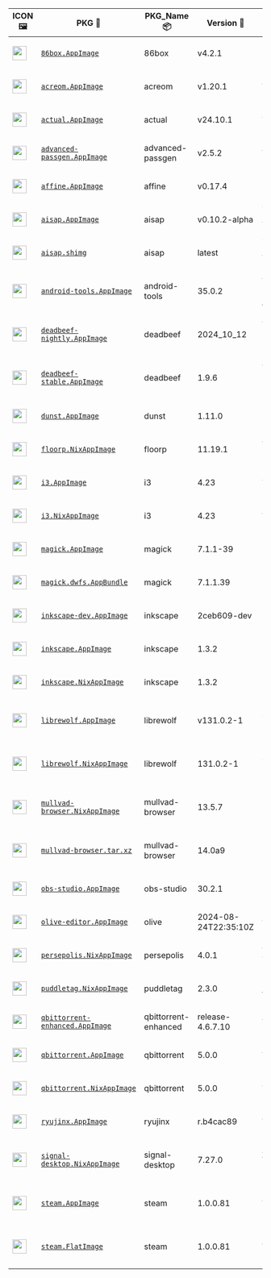 |ICON 🖼️|PKG 📀|PKG_Name 📦|Version 🧬| Description ℹ️|Note ⚠️|Homepage 🌐|Source 📡|Size 💾|SHA256SUM 🔐|B3SUM 🔐|Script ⚙️|Log 🧾|
| ---- | ---- | ---- | ---- | ---- | ---- | ---- | ---- | ---- | ---- | ---- | ---- | ---- |
| <img src="https://huggingface.co/datasets/Azathothas/Toolpacks-Extras/resolve/main/x86_64-Linux/86box.icon.png" width="28" height="28"> | [`86box.AppImage`](https://huggingface.co/datasets/Azathothas/Toolpacks-Extras/resolve/main/x86_64-Linux/86box.AppImage) | 86box | v4.2.1 | Emulator of x86-based machines (AppImage) | You need to download ROMS (https://86box.readthedocs.io/en/latest/usage/roms.html)<br>(CI_VERIFIED: https://github.com/86Box/86Box/actions) | [https://86box.readthedocs.io](https://86box.readthedocs.io) | [https://github.com/86Box/86Box](https://github.com/86Box/86Box) |57.85 MB | `8b197dcca7ba2ebcd34daab60dcb84c20326b03a974cd54c88eaf014f621fb4c` | `d256478610c01b20530f230fc3a71d526e7f9d486cee7e1fe001798fcca00b86` | https://github.com/Azathothas/Toolpacks-Extras/blob/main/.github/scripts/x86_64-Linux/pkgs/86box.sh | https://huggingface.co/datasets/Azathothas/Toolpacks-Extras/resolve/main/x86_64-Linux/86box.log | emulator,hypervisor |
| <img src="https://huggingface.co/datasets/Azathothas/Toolpacks-Extras/resolve/main/x86_64-Linux/acreom.icon.png" width="28" height="28"> | [`acreom.AppImage`](https://huggingface.co/datasets/Azathothas/Toolpacks-Extras/resolve/main/x86_64-Linux/acreom.AppImage) | acreom | v1.20.1 | An IDE based Knowledge Base using Markdown (AppImage) | Closed Source<br>(CI_VERIFIED: NONE) | [https://acreom.com](https://acreom.com) | [https://github.com/Acreom/releases](https://github.com/Acreom/releases) |139.27 MB | `3c7b320b0697a5648663c4a2870ad09cc0e1cc1d4307e17f9dfaa1f90b5aa981` | `a0155cecfe53bd46b0958235612a12c7863f05294f4da970c3b8acf8c25931f7` | https://github.com/Azathothas/Toolpacks-Extras/blob/main/.github/scripts/x86_64-Linux/pkgs/acreom.sh | https://huggingface.co/datasets/Azathothas/Toolpacks-Extras/resolve/main/x86_64-Linux/acreom.log | ide,knowledge-base,wiki |
| <img src="https://huggingface.co/datasets/Azathothas/Toolpacks-Extras/resolve/main/x86_64-Linux/actual.icon.png" width="28" height="28"> | [`actual.AppImage`](https://huggingface.co/datasets/Azathothas/Toolpacks-Extras/resolve/main/x86_64-Linux/actual.AppImage) | actual | v24.10.1 | A local-first personal finance app (AppImage) | (CI_VERIFIED: https://github.com/actualbudget/actual/actions) | [https://actualbudget.org](https://actualbudget.org) | [https://github.com/actualbudget/actual](https://github.com/actualbudget/actual) |93.5 MB | `ed733debaa915b0ad5eb735917dd6cf7ed752ec625b9c570433c62cd201aa73a` | `323eac1814d8c672972ddd321e8796d7d3c7f1f7d96509156a1d0f4307ee36e8` | https://github.com/Azathothas/Toolpacks-Extras/blob/main/.github/scripts/x86_64-Linux/pkgs/actual.sh | https://huggingface.co/datasets/Azathothas/Toolpacks-Extras/resolve/main/x86_64-Linux/actual.log | finance |
| <img src="https://huggingface.co/datasets/Azathothas/Toolpacks-Extras/resolve/main/x86_64-Linux/advanced-passgen.icon.png" width="28" height="28"> | [`advanced-passgen.AppImage`](https://huggingface.co/datasets/Azathothas/Toolpacks-Extras/resolve/main/x86_64-Linux/advanced-passgen.AppImage) | advanced-passgen | v2.5.2 | Advanced Password Generator (AppImage) | (CI_VERIFIED: https://github.com/CodeDead/Advanced-PassGen/actions) | [https://advancedpassgen.codedead.com](https://advancedpassgen.codedead.com) | [https://github.com/CodeDead/Advanced-PassGen](https://github.com/CodeDead/Advanced-PassGen) |101.13 MB | `9e3677e1f03766c5960dc1ab4a0dce926ed857d60ec4faf48b8b3966b885128f` | `1ce648f0fb441ca2b098b4a4e57c90dd02d3196b5d95679b2485c4cff0082570` | https://github.com/Azathothas/Toolpacks-Extras/blob/main/.github/scripts/x86_64-Linux/pkgs/advanced-passgen.sh | https://huggingface.co/datasets/Azathothas/Toolpacks-Extras/resolve/main/x86_64-Linux/advanced-passgen.log | passgen,password-manager |
| <img src="https://huggingface.co/datasets/Azathothas/Toolpacks-Extras/resolve/main/x86_64-Linux/affine.icon.png" width="28" height="28"> | [`affine.AppImage`](https://huggingface.co/datasets/Azathothas/Toolpacks-Extras/resolve/main/x86_64-Linux/affine.AppImage) | affine | v0.17.4 | Privacy-focused browser for Linux, macOS and Windows (AppImage,NixAppImage) | This PKG has Multiple Formats (CI_VERIFIED: https://github.com/toeverything/AFFiNE/actions) | [https://affine.pro](https://affine.pro) | [https://github.com/toeverything/AFFiNE](https://github.com/toeverything/AFFiNE) |157.87 MB | `0eef9b643a38d7558f9bca1ddd1c920514dd1096f4b47fe0d78d905262b9bdf6` | `14b06feb9e6e3661387e731bddbdfd30be1cf93785e427c76b3f934cc6b5e67b` | https://github.com/Azathothas/Toolpacks-Extras/blob/main/.github/scripts/x86_64-Linux/pkgs/affine.sh | https://huggingface.co/datasets/Azathothas/Toolpacks-Extras/resolve/main/x86_64-Linux/affine.log | knowledge-base,wiki |
| <img src="https://huggingface.co/datasets/Azathothas/Toolpacks-Extras/resolve/main/x86_64-Linux/aisap.icon.png" width="28" height="28"> | [`aisap.AppImage`](https://huggingface.co/datasets/Azathothas/Toolpacks-Extras/resolve/main/x86_64-Linux/aisap.AppImage) | aisap | v0.10.2-alpha | Tool to make sandboxing AppImages easy (AppImage , shImg) | This PKG was built from Source using appimagetool (CI_VERIFIED: https://github.com/mgord9518/aisap/actions) | [https://github.com/mgord9518/aisap](https://github.com/mgord9518/aisap) | [https://github.com/mgord9518/aisap](https://github.com/mgord9518/aisap) |2.68 MB | `8710d372980ce9ba2497cf0a5634f4fa1d3eb25d3c17fdd2b73fd4f556696187` | `ac62b891030131f0ca7a0ff1a53dbe700ccf3ffeac1e2009dd41775b3b4fb29c` | https://github.com/Azathothas/Toolpacks-Extras/blob/main/.github/scripts/x86_64-Linux/pkgs/aisap.sh | https://huggingface.co/datasets/Azathothas/Toolpacks-Extras/resolve/main/x86_64-Linux/aisap.log | cli,sandbox |
| <img src="https://huggingface.co/datasets/Azathothas/Toolpacks-Extras/resolve/main/x86_64-Linux/aisap.icon.png" width="28" height="28"> | [`aisap.shimg`](https://huggingface.co/datasets/Azathothas/Toolpacks-Extras/resolve/main/x86_64-Linux/aisap.shimg) | aisap | latest | Tool to make sandboxing AppImages easy (AppImage , shImg) | This PKG was built from Source using appimagetool (CI_VERIFIED: https://github.com/mgord9518/aisap/actions) | [https://github.com/mgord9518/aisap](https://github.com/mgord9518/aisap) | [https://github.com/mgord9518/aisap](https://github.com/mgord9518/aisap) |5.44 MB | `f2460f95a37b59dbf6feda0f0cb4d5b22f650f67384b9bb401ede929047ff94f` | `4264397461b74736dcefccbb326286dde41b24135a7e9fa949c6fa25a297aa1d` | https://github.com/Azathothas/Toolpacks-Extras/blob/main/.github/scripts/x86_64-Linux/pkgs/aisap.sh | https://huggingface.co/datasets/Azathothas/Toolpacks-Extras/resolve/main/x86_64-Linux/aisap.log | cli,sandbox |
| <img src="https://huggingface.co/datasets/Azathothas/Toolpacks-Extras/resolve/main/x86_64-Linux/android-tools.icon.png" width="28" height="28"> | [`android-tools.AppImage`](https://huggingface.co/datasets/Azathothas/Toolpacks-Extras/resolve/main/x86_64-Linux/android-tools.AppImage) | android-tools | 35.0.2 | Android SDK Platform-Tools that interface with the Android platform, primarily adb and fastboot (AppImage) | This PKG was built from Source using go-appimagetool | [https://developer.android.com/tools/releases/platform-tools](https://developer.android.com/tools/releases/platform-tools) | [https://android.googlesource.com/platform/tools/base](https://android.googlesource.com/platform/tools/base) |7.21 MB | `9ba699d0a061751a7eb3789f41cb0928729c95bea79977e58848054cf67d7c14` | `f006f54d200a5b2f847d5b1af15c08b4f9d68fb82c33f69ee83677950bf1d8e8` | https://github.com/Azathothas/Toolpacks-Extras/blob/main/.github/scripts/x86_64-Linux/pkgs/android-tools.sh | https://huggingface.co/datasets/Azathothas/Toolpacks-Extras/resolve/main/x86_64-Linux/android-tools.log | android,utility |
| <img src="https://huggingface.co/datasets/Azathothas/Toolpacks-Extras/resolve/main/x86_64-Linux/deadbeef-nightly.icon.png" width="28" height="28"> | [`deadbeef-nightly.AppImage`](https://huggingface.co/datasets/Azathothas/Toolpacks-Extras/resolve/main/x86_64-Linux/deadbeef-nightly.AppImage) | deadbeef | 2024_10_12 | A Modular (Extensible with Plugins) Audio Player that can play & convert almost all Audio Formats (AppImage) | This PKG was built from Portable Nightly Releases using AppImageTool<br>(CI_VERIFIED: https://github.com/DeaDBeeF-Player/deadbeef/actions) | [https://deadbeef.sourceforge.io](https://deadbeef.sourceforge.io) | [https://github.com/DeaDBeeF-Player/deadbeef](https://github.com/DeaDBeeF-Player/deadbeef) |8.15 MB | `8fa2a1bf8bb17187195607587f6b216ec517a3033423e70d660066ceb859a3ff` | `c7de7a80152a4bcd8a51eea1a240041a71f6d5b091f1222bc6432e63b792cd8f` | https://github.com/Azathothas/Toolpacks-Extras/blob/main/.github/scripts/x86_64-Linux/pkgs/deadbeef-nightly.sh | https://huggingface.co/datasets/Azathothas/Toolpacks-Extras/resolve/main/x86_64-Linux/deadbeef-nightly.log | multimedia,music,music-player |
| <img src="https://huggingface.co/datasets/Azathothas/Toolpacks-Extras/resolve/main/x86_64-Linux/deadbeef-stable.icon.png" width="28" height="28"> | [`deadbeef-stable.AppImage`](https://huggingface.co/datasets/Azathothas/Toolpacks-Extras/resolve/main/x86_64-Linux/deadbeef-stable.AppImage) | deadbeef | 1.9.6 | A Modular (Extensible with Plugins) Audio Player that can play & convert almost all Audio Formats (AppImage) | This PKG was built from Portable Stable Releases using AppImageTool<br>(CI_VERIFIED: https://github.com/DeaDBeeF-Player/deadbeef/actions) | [https://deadbeef.sourceforge.io](https://deadbeef.sourceforge.io) | [https://github.com/DeaDBeeF-Player/deadbeef](https://github.com/DeaDBeeF-Player/deadbeef) |8.15 MB | `10785a45bae428379559edf703f8466513e2d09eeeead05522ac9988075e5dc1` | `9c505a8cc14d624f1abd7371b4f06ea54e0586027ff59c6a66f6cfe0f9aa2908` | https://github.com/Azathothas/Toolpacks-Extras/blob/main/.github/scripts/x86_64-Linux/pkgs/deadbeef-stable.sh | https://huggingface.co/datasets/Azathothas/Toolpacks-Extras/resolve/main/x86_64-Linux/deadbeef-stable.log | multimedia,music,music-player |
| <img src="https://huggingface.co/datasets/Azathothas/Toolpacks-Extras/resolve/main/x86_64-Linux/dunst.icon.png" width="28" height="28"> | [`dunst.AppImage`](https://huggingface.co/datasets/Azathothas/Toolpacks-Extras/resolve/main/x86_64-Linux/dunst.AppImage) | dunst | 1.11.0 | Lightweight and customizable notification daemon (AppImage) | This PKG was built from Source using go-appimagetool | [https://dunst-project.org](https://dunst-project.org) | [https://github.com/dunst-project/dunst](https://github.com/dunst-project/dunst) |12.92 MB | `5d90b1f4b994d05e6d3376dbef31caa4f5e4e966fc9c5c2f643804d8bb645487` | `2e28e58a6b6244497e454ed085817f56eb65b66e7871d4e59e4e0ff9885ce3f2` | https://github.com/Azathothas/Toolpacks-Extras/blob/main/.github/scripts/x86_64-Linux/pkgs/dunst.sh | https://huggingface.co/datasets/Azathothas/Toolpacks-Extras/resolve/main/x86_64-Linux/dunst.log | daemon,notification |
| <img src="https://huggingface.co/datasets/Azathothas/Toolpacks-Extras/resolve/main/x86_64-Linux/floorp.icon.png" width="28" height="28"> | [`floorp.NixAppImage`](https://huggingface.co/datasets/Azathothas/Toolpacks-Extras/resolve/main/x86_64-Linux/floorp.NixAppImage) | floorp | 11.19.1 | A FireFox Fork with Advanced Features & More Customization (AppImage,NixAppImage) | This PKG has Multiple Formats (CI_VERIFIED: https://github.com/Floorp-Projects/Floorp/actions) | [https://floorp.app](https://floorp.app) | [https://github.com/Floorp-Projects/Floorp](https://github.com/Floorp-Projects/Floorp) |366.34 MB | `c76c92063d10ffa396a16f204410fefc186fceb363e28565d5e1ac34eb899f56` | `d8ad3ecc4b1e210a3ad022d59fe54e3a21304892241d0e703090d73868d399ea` | https://github.com/Azathothas/Toolpacks-Extras/blob/main/.github/scripts/x86_64-Linux/pkgs/floorp.sh | https://huggingface.co/datasets/Azathothas/Toolpacks-Extras/resolve/main/x86_64-Linux/floorp.log | browser,firefox-fork |
| <img src="https://huggingface.co/datasets/Azathothas/Toolpacks-Extras/resolve/main/x86_64-Linux/i3.icon.png" width="28" height="28"> | [`i3.AppImage`](https://huggingface.co/datasets/Azathothas/Toolpacks-Extras/resolve/main/x86_64-Linux/i3.AppImage) | i3 | 4.23 | A Tiling Window Manager (AppImage,NixAppImage) | This PKG has Multiple Formats<br>(CI_VERIFIED: https://github.com/i3/i3/actions) | [https://i3wm.org](https://i3wm.org) | [https://github.com/i3/i3](https://github.com/i3/i3) |3.6 MB | `03708fab8e9611c1b08cae079012786bc9e4acaffb8e46b50d7f9a7040535783` | `d0d2ba8c91ce304380598435f9fd58cd2ab441d3f9c4033583a88fade2302fae` | https://github.com/Azathothas/Toolpacks-Extras/blob/main/.github/scripts/x86_64-Linux/pkgs/i3.sh | https://huggingface.co/datasets/Azathothas/Toolpacks-Extras/resolve/main/x86_64-Linux/i3.log | window,window-manager,wm |
| <img src="https://huggingface.co/datasets/Azathothas/Toolpacks-Extras/resolve/main/x86_64-Linux/i3.icon.png" width="28" height="28"> | [`i3.NixAppImage`](https://huggingface.co/datasets/Azathothas/Toolpacks-Extras/resolve/main/x86_64-Linux/i3.NixAppImage) | i3 | 4.23 | A Tiling Window Manager (AppImage,NixAppImage) | This PKG has Multiple Formats<br>(CI_VERIFIED: https://github.com/i3/i3/actions) | [https://i3wm.org](https://i3wm.org) | [https://github.com/i3/i3](https://github.com/i3/i3) |33.98 MB | `6c1a78668c10e755d35bd4dd522fb42b9afcdf9aecf6cab72d3104c48c8af7a6` | `173d75dc8b16fffd39a8795720a68a8bbbba15682e625c8011e76d27bc3e9bcb` | https://github.com/Azathothas/Toolpacks-Extras/blob/main/.github/scripts/x86_64-Linux/pkgs/i3.sh | https://huggingface.co/datasets/Azathothas/Toolpacks-Extras/resolve/main/x86_64-Linux/i3.log | window,window-manager,wm |
| <img src="https://huggingface.co/datasets/Azathothas/Toolpacks-Extras/resolve/main/x86_64-Linux/imagemagick.icon.png" width="28" height="28"> | [`magick.AppImage`](https://huggingface.co/datasets/Azathothas/Toolpacks-Extras/resolve/main/x86_64-Linux/magick.AppImage) | magick | 7.1.1-39 | FOSS suite for editing and manipulating Digital Images & Files (AppImage , AppBundle) | This PKG has Multiple Formats <br>(CI_VERIFIED: https://github.com/ImageMagick/ImageMagick/actions) | [https://imagemagick.org](https://imagemagick.org) | [https://github.com/ImageMagick/ImageMagick](https://github.com/ImageMagick/ImageMagick) |25.48 MB | `8860ef7f35a46665ab35c45b918560b941a30bf52f81d42e4983f5d3b952b884` | `0eafa16c9a0311fc1fcc8833577227d6f84ef5f9b8bd69135c600c81a87af2aa` | https://github.com/Azathothas/Toolpacks-Extras/blob/main/.github/scripts/x86_64-Linux/pkgs/imagemagick.sh | https://huggingface.co/datasets/Azathothas/Toolpacks-Extras/resolve/main/x86_64-Linux/imagemagick.log | graphics |
| <img src="https://huggingface.co/datasets/Azathothas/Toolpacks-Extras/resolve/main/x86_64-Linux/imagemagick.icon.png" width="28" height="28"> | [`magick.dwfs.AppBundle`](https://huggingface.co/datasets/Azathothas/Toolpacks-Extras/resolve/main/x86_64-Linux/magick.dwfs.AppBundle) | magick | 7.1.1.39 | FOSS suite for editing and manipulating Digital Images & Files (AppImage , AppBundle) | This PKG has Multiple Formats <br>(CI_VERIFIED: https://github.com/ImageMagick/ImageMagick/actions) | [https://imagemagick.org](https://imagemagick.org) | [https://github.com/ImageMagick/ImageMagick](https://github.com/ImageMagick/ImageMagick) |19.83 MB | `a4cb453c20577b6fb5b6bd2e4265b92006a77b3159221fccb7b28bbe364535e4` | `7020fcfd368b2f1fd1e423597a24334874e772107cf96fa53b09076d86241e38` | https://github.com/Azathothas/Toolpacks-Extras/blob/main/.github/scripts/x86_64-Linux/pkgs/imagemagick.sh | https://huggingface.co/datasets/Azathothas/Toolpacks-Extras/resolve/main/x86_64-Linux/imagemagick.log | graphics |
| <img src="https://huggingface.co/datasets/Azathothas/Toolpacks-Extras/resolve/main/x86_64-Linux/inkscape.icon.png" width="28" height="28"> | [`inkscape-dev.AppImage`](https://huggingface.co/datasets/Azathothas/Toolpacks-Extras/resolve/main/x86_64-Linux/inkscape-dev.AppImage) | inkscape | 2ceb609-dev | FOSS Vector Graphics Editor (AppImage,NixAppImage) | This PKG has Multiple Formats (CI_VERIFIED: https://gitlab.com/inkscape/inkscape/-/pipelines) | [https://inkscape.org](https://inkscape.org) | [https://gitlab.com/inkscape/inkscape](https://gitlab.com/inkscape/inkscape) |100.27 MB | `a673b10e54aa6adc23f86bf9d64465b1ecbfc7fa36d2864239ac3a81f0b4870b` | `3e380b8f8434f97e239669878033e85e4442b11e5e84b79a9dff9379188668ee` | https://github.com/Azathothas/Toolpacks-Extras/blob/main/.github/scripts/x86_64-Linux/pkgs/inkscape.sh | https://huggingface.co/datasets/Azathothas/Toolpacks-Extras/resolve/main/x86_64-Linux/inkscape.log | graphics,multimedia |
| <img src="https://huggingface.co/datasets/Azathothas/Toolpacks-Extras/resolve/main/x86_64-Linux/inkscape.icon.png" width="28" height="28"> | [`inkscape.AppImage`](https://huggingface.co/datasets/Azathothas/Toolpacks-Extras/resolve/main/x86_64-Linux/inkscape.AppImage) | inkscape | 1.3.2 | FOSS Vector Graphics Editor (AppImage,NixAppImage) | This PKG has Multiple Formats (CI_VERIFIED: https://gitlab.com/inkscape/inkscape/-/pipelines) | [https://inkscape.org](https://inkscape.org) | [https://gitlab.com/inkscape/inkscape](https://gitlab.com/inkscape/inkscape) |96.33 MB | `999027bf1af436cf807eefe1250a95b4358798d9ecfbf08e4bec9dbe186e88cc` | `b039b83a31c080d27a893f486bc3748a02b160f13f1a80a45852c800a78c9618` | https://github.com/Azathothas/Toolpacks-Extras/blob/main/.github/scripts/x86_64-Linux/pkgs/inkscape.sh | https://huggingface.co/datasets/Azathothas/Toolpacks-Extras/resolve/main/x86_64-Linux/inkscape.log | graphics,multimedia |
| <img src="https://huggingface.co/datasets/Azathothas/Toolpacks-Extras/resolve/main/x86_64-Linux/inkscape.icon.png" width="28" height="28"> | [`inkscape.NixAppImage`](https://huggingface.co/datasets/Azathothas/Toolpacks-Extras/resolve/main/x86_64-Linux/inkscape.NixAppImage) | inkscape | 1.3.2 | FOSS Vector Graphics Editor (AppImage,NixAppImage) | This PKG has Multiple Formats (CI_VERIFIED: https://gitlab.com/inkscape/inkscape/-/pipelines) | [https://inkscape.org](https://inkscape.org) | [https://gitlab.com/inkscape/inkscape](https://gitlab.com/inkscape/inkscape) |96.35 MB | `a7cc3e2af6b5c12ea842f216d5ada372f2b1a86564d730cc6bfcb3cea53394b8` | `d07d2c7d5333ec375bdab20bc0c84fd4ea3a7d60b4497ce2029ea1776bd2f009` | https://github.com/Azathothas/Toolpacks-Extras/blob/main/.github/scripts/x86_64-Linux/pkgs/inkscape.sh | https://huggingface.co/datasets/Azathothas/Toolpacks-Extras/resolve/main/x86_64-Linux/inkscape.log | graphics,multimedia |
| <img src="https://huggingface.co/datasets/Azathothas/Toolpacks-Extras/resolve/main/x86_64-Linux/librewolf.icon.png" width="28" height="28"> | [`librewolf.AppImage`](https://huggingface.co/datasets/Azathothas/Toolpacks-Extras/resolve/main/x86_64-Linux/librewolf.AppImage) | librewolf | v131.0.2-1 | LibreWolf Web Browser is a fork of Firefox, focused on privacy, security and freedom (AppImage,NixAppImage) | This PKG has Multiple Formats (CI_VERIFIED: https://gitlab.com/librewolf-community/browser/appimage/-/pipelines) | [https://librewolf.net](https://librewolf.net) | [https://gitlab.com/librewolf-community/browser](https://gitlab.com/librewolf-community/browser) |93.97 MB | `74e4cb5dfde856c2e8b15e1b2bd11f227fad412fdf8725e3283a12fade362829` | `3f40ec2a48c1b0a55cc3d6a59120d29817279324df3546b9a711fbc365bdabca` | https://github.com/Azathothas/Toolpacks-Extras/blob/main/.github/scripts/x86_64-Linux/pkgs/librewolf.sh | https://huggingface.co/datasets/Azathothas/Toolpacks-Extras/resolve/main/x86_64-Linux/librewolf.log | browser,privacy |
| <img src="https://huggingface.co/datasets/Azathothas/Toolpacks-Extras/resolve/main/x86_64-Linux/librewolf.icon.png" width="28" height="28"> | [`librewolf.NixAppImage`](https://huggingface.co/datasets/Azathothas/Toolpacks-Extras/resolve/main/x86_64-Linux/librewolf.NixAppImage) | librewolf | 131.0.2-1 | LibreWolf Web Browser is a fork of Firefox, focused on privacy, security and freedom (AppImage,NixAppImage) | This PKG has Multiple Formats (CI_VERIFIED: https://gitlab.com/librewolf-community/browser/appimage/-/pipelines) | [https://librewolf.net](https://librewolf.net) | [https://gitlab.com/librewolf-community/browser](https://gitlab.com/librewolf-community/browser) |344.58 MB | `7615fe90e31e972041ca48334e3b860c6ae1234ba6cf9ec8d19e372268b75607` | `953a03dcf6c2c6ff22ec41f97379ff141427b74c3af8476c614da69685196729` | https://github.com/Azathothas/Toolpacks-Extras/blob/main/.github/scripts/x86_64-Linux/pkgs/librewolf.sh | https://huggingface.co/datasets/Azathothas/Toolpacks-Extras/resolve/main/x86_64-Linux/librewolf.log | browser,privacy |
| <img src="https://huggingface.co/datasets/Azathothas/Toolpacks-Extras/resolve/main/x86_64-Linux/mullvad-browser.icon.png" width="28" height="28"> | [`mullvad-browser.NixAppImage`](https://huggingface.co/datasets/Azathothas/Toolpacks-Extras/resolve/main/x86_64-Linux/mullvad-browser.NixAppImage) | mullvad-browser | 13.5.7 | Privacy-focused browser for Linux, macOS and Windows (Archive,AppImage,NixAppImage) | This PKG has Multiple Formats (CI_VERIFIED: https://gitlab.torproject.org/tpo/applications/mullvad-browser/-/pipelines) | [https://mullvad.net/en/browser](https://mullvad.net/en/browser) | [https://gitlab.torproject.org/tpo/applications/mullvad-browser/](https://gitlab.torproject.org/tpo/applications/mullvad-browser/) |364.04 MB | `36fc8fb6a202a889580f4a888e3cce0a26c482a20b9b151a4dd4c8a3a83d91d4` | `a4f3c89f3f75ad778ba57a3f23d2d05042af4e0357a9aafa48019e5830dab644` | https://github.com/Azathothas/Toolpacks-Extras/blob/main/.github/scripts/x86_64-Linux/pkgs/mullvad-browser.sh | https://huggingface.co/datasets/Azathothas/Toolpacks-Extras/resolve/main/x86_64-Linux/mullvad-browser.log | anonymity,browser,privacy,tor |
| <img src="https://huggingface.co/datasets/Azathothas/Toolpacks-Extras/resolve/main/x86_64-Linux/mullvad-browser.icon.png" width="28" height="28"> | [`mullvad-browser.tar.xz`](https://huggingface.co/datasets/Azathothas/Toolpacks-Extras/resolve/main/x86_64-Linux/mullvad-browser.tar.xz) | mullvad-browser | 14.0a9 | Privacy-focused browser for Linux, macOS and Windows (Archive,AppImage,NixAppImage) | This PKG has Multiple Formats (CI_VERIFIED: https://gitlab.torproject.org/tpo/applications/mullvad-browser/-/pipelines) | [https://mullvad.net/en/browser](https://mullvad.net/en/browser) | [https://gitlab.torproject.org/tpo/applications/mullvad-browser/](https://gitlab.torproject.org/tpo/applications/mullvad-browser/) |108.89 MB | `620672005cc536afc96b5fffaa48cf663baad861c0011ab877fe6d2cb83a8ebd` | `5e9a2613f87c3c983e3e4785ff1d41220004cf2f616e55b9f1b96594aa87b5ff` | https://github.com/Azathothas/Toolpacks-Extras/blob/main/.github/scripts/x86_64-Linux/pkgs/mullvad-browser.sh | https://huggingface.co/datasets/Azathothas/Toolpacks-Extras/resolve/main/x86_64-Linux/mullvad-browser.log | anonymity,browser,privacy,tor |
| <img src="https://huggingface.co/datasets/Azathothas/Toolpacks-Extras/resolve/main/x86_64-Linux/obs-studio.icon.png" width="28" height="28"> | [`obs-studio.AppImage`](https://huggingface.co/datasets/Azathothas/Toolpacks-Extras/resolve/main/x86_64-Linux/obs-studio.AppImage) | obs-studio | 30.2.1 | FOSS cross-platform screencasting and streaming app (AppImage,NixAppImage) | This PKG has Multiple Formats (CI_VERIFIED: https://github.com/obsproject/obs-studio/actions) | [https://obsproject.com](https://obsproject.com) | [https://github.com/obsproject/obs-studio](https://github.com/obsproject/obs-studio) |174.12 MB | `b80c6172d9dda6c69ce42f0a5b7a05881211b6156f2a16fb7f467ee7b9f8e67c` | `69dbba638941f911491fe7227441d9d227a4068dc2fa9937d9e719e339ee6f49` | https://github.com/Azathothas/Toolpacks-Extras/blob/main/.github/scripts/x86_64-Linux/pkgs/obs-studio.sh | https://huggingface.co/datasets/Azathothas/Toolpacks-Extras/resolve/main/x86_64-Linux/obs-studio.log | multimedia,screenrecording,video |
| <img src="https://huggingface.co/datasets/Azathothas/Toolpacks-Extras/resolve/main/x86_64-Linux/olive-editor.icon.png" width="28" height="28"> | [`olive-editor.AppImage`](https://huggingface.co/datasets/Azathothas/Toolpacks-Extras/resolve/main/x86_64-Linux/olive-editor.AppImage) | olive | 2024-08-24T22:35:10Z | Free open-source non-linear video editor (AppImage,NixAppImage) | This PKG has Multiple Formats (CI_VERIFIED: https://github.com/olive-editor/olive/actions) | [https://www.olivevideoeditor.org](https://www.olivevideoeditor.org) | [https://github.com/olive-editor/olive](https://github.com/olive-editor/olive) |120.54 MB | `6b5d4c0039b795a0675b6a40084668de7979137da04646bf20022a9de8a5f09c` | `6f90912af962cb42e019eaa5bb4be6d04ae69328ffe4f01f49afab00f8fbbc45` | https://github.com/Azathothas/Toolpacks-Extras/blob/main/.github/scripts/x86_64-Linux/pkgs/olive-editor.sh | https://huggingface.co/datasets/Azathothas/Toolpacks-Extras/resolve/main/x86_64-Linux/olive-editor.log | multimedia,video,video-editor |
| <img src="https://huggingface.co/datasets/Azathothas/Toolpacks-Extras/resolve/main/x86_64-Linux/persepolis.icon.png" width="28" height="28"> | [`persepolis.NixAppImage`](https://huggingface.co/datasets/Azathothas/Toolpacks-Extras/resolve/main/x86_64-Linux/persepolis.NixAppImage) | persepolis | 4.0.1 | A Download Manager (GUI for aria2) written in Python (AppImage,NixAppImage) | (CI_VERIFIED: NONE) | [https://persepolisdm.github.io](https://persepolisdm.github.io) | [https://github.com/persepolisdm/persepolis](https://github.com/persepolisdm/persepolis) |182.18 MB | `f433fa8dc8e2dc5552b4303661548498535fac9fadccdfd8217a4cb03cf4b959` | `b3a8511cc3c42a1a9f899c4a8414175ab93e92f66cc659e184172d50382c2604` | https://github.com/Azathothas/Toolpacks-Extras/blob/main/.github/scripts/x86_64-Linux/pkgs/persepolis.sh | https://huggingface.co/datasets/Azathothas/Toolpacks-Extras/resolve/main/x86_64-Linux/persepolis.log | downloader,multimedia |
| <img src="https://huggingface.co/datasets/Azathothas/Toolpacks-Extras/resolve/main/x86_64-Linux/puddletag.icon.png" width="28" height="28"> | [`puddletag.NixAppImage`](https://huggingface.co/datasets/Azathothas/Toolpacks-Extras/resolve/main/x86_64-Linux/puddletag.NixAppImage) | puddletag | 2.3.0 | Powerful, simple, audio tag editor for GNU/Linux (NixAppImage) | (CI_VERIFIED: https://github.com/puddletag/puddletag/actions) | [https://docs.puddletag.net](https://docs.puddletag.net) | [https://github.com/puddletag/puddletag](https://github.com/puddletag/puddletag) |176.82 MB | `b98749991dbfb53a241b164f8c570a1326663ac2ddf47740495a1281ffa47f94` | `bf51b65d81c4b09d0ddda68c81e350c723bde77c863796c3532faac7ebc79179` | https://github.com/Azathothas/Toolpacks-Extras/blob/main/.github/scripts/x86_64-Linux/pkgs/puddletag.sh | https://huggingface.co/datasets/Azathothas/Toolpacks-Extras/resolve/main/x86_64-Linux/puddletag.log | audio,multimedia,music |
| <img src="https://huggingface.co/datasets/Azathothas/Toolpacks-Extras/resolve/main/x86_64-Linux/qbittorrent-enhanced.icon.png" width="28" height="28"> | [`qbittorrent-enhanced.AppImage`](https://huggingface.co/datasets/Azathothas/Toolpacks-Extras/resolve/main/x86_64-Linux/qbittorrent-enhanced.AppImage) | qbittorrent-enhanced | release-4.6.7.10 | A qBittorrent for with Enhanced Features (AppImage) | (CI_VERIFIED: https://github.com/c0re100/qBittorrent-Enhanced-Edition/actions) | [https://github.com/c0re100/qBittorrent-Enhanced-Edition](https://github.com/c0re100/qBittorrent-Enhanced-Edition) | [https://github.com/c0re100/qBittorrent-Enhanced-Edition](https://github.com/c0re100/qBittorrent-Enhanced-Edition) |24.91 MB | `656b2b7a8b274229d4943fe33ebcf9f5a2df31016611ad53ae993fb8bd9c5a45` | `5a07396972a9366ebaeab5b7d670c3149b9eb407767d3bed135acdfdeff257c8` | https://github.com/Azathothas/Toolpacks-Extras/blob/main/.github/scripts/x86_64-Linux/pkgs/qbittorrent-enhanced.sh | https://huggingface.co/datasets/Azathothas/Toolpacks-Extras/resolve/main/x86_64-Linux/qbittorrent-enhanced.log | downloader,torrent |
| <img src="https://huggingface.co/datasets/Azathothas/Toolpacks-Extras/resolve/main/x86_64-Linux/qbittorrent.icon.png" width="28" height="28"> | [`qbittorrent.AppImage`](https://huggingface.co/datasets/Azathothas/Toolpacks-Extras/resolve/main/x86_64-Linux/qbittorrent.AppImage) | qbittorrent | 5.0.0 | A qBittorrent for with Enhanced Features (AppImage) | This PKG has Multiple Formats (CI_VERIFIED: https://github.com/qbittorrent/qBittorrent/actions) | [https://www.qbittorrent.org](https://www.qbittorrent.org) | [https://github.com/qbittorrent/qBittorrent](https://github.com/qbittorrent/qBittorrent) |84.35 MB | `e0b30d1125b33f5cfacd2c55906f1b2cb83ae6a159c304c5ee53b0ef1aa79330` | `d7e5374a4709b188afe8a86c07988895637234f262a92cc3c06ed96780878da8` | https://github.com/Azathothas/Toolpacks-Extras/blob/main/.github/scripts/x86_64-Linux/pkgs/qbittorrent.sh | https://huggingface.co/datasets/Azathothas/Toolpacks-Extras/resolve/main/x86_64-Linux/qbittorrent.log | downloader,torrent |
| <img src="https://huggingface.co/datasets/Azathothas/Toolpacks-Extras/resolve/main/x86_64-Linux/qbittorrent.icon.png" width="28" height="28"> | [`qbittorrent.NixAppImage`](https://huggingface.co/datasets/Azathothas/Toolpacks-Extras/resolve/main/x86_64-Linux/qbittorrent.NixAppImage) | qbittorrent | 5.0.0 | A qBittorrent for with Enhanced Features (AppImage) | This PKG has Multiple Formats (CI_VERIFIED: https://github.com/qbittorrent/qBittorrent/actions) | [https://www.qbittorrent.org](https://www.qbittorrent.org) | [https://github.com/qbittorrent/qBittorrent](https://github.com/qbittorrent/qBittorrent) |171.25 MB | `a136b52a9a6854c26b9f0a82939f741bde0855866bb9e7a405df7469388f2c95` | `d5d9a4236552abacf3e8394255872e2ad3d85ef23ad091f88ccc0da7e71b54c8` | https://github.com/Azathothas/Toolpacks-Extras/blob/main/.github/scripts/x86_64-Linux/pkgs/qbittorrent.sh | https://huggingface.co/datasets/Azathothas/Toolpacks-Extras/resolve/main/x86_64-Linux/qbittorrent.log | downloader,torrent |
| <img src="https://huggingface.co/datasets/Azathothas/Toolpacks-Extras/resolve/main/x86_64-Linux/ryujinx.icon.png" width="28" height="28"> | [`ryujinx.AppImage`](https://huggingface.co/datasets/Azathothas/Toolpacks-Extras/resolve/main/x86_64-Linux/ryujinx.AppImage) | ryujinx | r.b4cac89 | A simple, experimental Nintendo Switch emulator | (CI_VERIFIED: https://github.com/ryujinx-mirror/ryujinx/actions) | [https://github.com/ryujinx-mirror/ryujinx](https://github.com/ryujinx-mirror/ryujinx) | [https://github.com/ryujinx-mirror/ryujinx](https://github.com/ryujinx-mirror/ryujinx) |25.23 MB | `4ba4ca933063961968bdd1923ffcc5f9e21af5ddb4108c309a6911172a42f6c4` | `eb32548a8fe847be25efb89854e1a415df2379c33d0b80c28859433dc8f94f66` | https://github.com/Azathothas/Toolpacks-Extras/blob/main/.github/scripts/x86_64-Linux/pkgs/ryujinx.sh | https://huggingface.co/datasets/Azathothas/Toolpacks-Extras/resolve/main/x86_64-Linux/ryujinx.log | emulator |
| <img src="https://huggingface.co/datasets/Azathothas/Toolpacks-Extras/resolve/main/x86_64-Linux/signal-desktop.icon.png" width="28" height="28"> | [`signal-desktop.NixAppImage`](https://huggingface.co/datasets/Azathothas/Toolpacks-Extras/resolve/main/x86_64-Linux/signal-desktop.NixAppImage) | signal-desktop | 7.27.0 | A private messenger for Windows, macOS, and Linux (NixAppImage) | Requires --no-sandbox to run, edit the .desktop/launcher & relogin<br>(CI_VERIFIED: https://github.com/signalapp/Signal-Desktop/actions) | [https://signal.org](https://signal.org) | [https://github.com/signalapp/Signal-Desktop](https://github.com/signalapp/Signal-Desktop) |429.46 MB | `aae5b5378ac430f49c59d5e6c573e59f65fd3d581ad7b110a6d6f71d61819a2c` | `28ba85229d2377657837542e5ef46f795cbfe24159ac16e0b7c2aa6218dc79aa` | https://github.com/Azathothas/Toolpacks-Extras/blob/main/.github/scripts/x86_64-Linux/pkgs/signal-desktop.sh | https://huggingface.co/datasets/Azathothas/Toolpacks-Extras/resolve/main/x86_64-Linux/signal-desktop.log | messenger,privacy |
| <img src="https://huggingface.co/datasets/Azathothas/Toolpacks-Extras/resolve/main/x86_64-Linux/steam.icon.png" width="28" height="28"> | [`steam.AppImage`](https://huggingface.co/datasets/Azathothas/Toolpacks-Extras/resolve/main/x86_64-Linux/steam.AppImage) | steam | 1.0.0.81 | A steam for with Enhanced Features (AppImage , FlatImage) | AppImage is based on Conty (ArchLinux)<br>FlatImage is based on ArchLinux<br>(CI_VERIFIED: https://github.com/ivan-hc/Steam-appimage) | [https://store.steampowered.com/about/](https://store.steampowered.com/about/) | [https://github.com/ivan-hc/Steam-appimage](https://github.com/ivan-hc/Steam-appimage) |446.5 MB | `40c2c0cb4ec755ed43e208267f08dfeb28369a2ea5e0b1400660c9a43c7b0549` | `a26ef241aaac3a9064408cf97f763ffdaf24b0790c80d96d900dd02c5d049718` | https://github.com/Azathothas/Toolpacks-Extras/blob/main/.github/scripts/x86_64-Linux/pkgs/steam.sh | https://huggingface.co/datasets/Azathothas/Toolpacks-Extras/resolve/main/x86_64-Linux/steam.log | gaming |
| <img src="https://huggingface.co/datasets/Azathothas/Toolpacks-Extras/resolve/main/x86_64-Linux/steam.icon.png" width="28" height="28"> | [`steam.FlatImage`](https://huggingface.co/datasets/Azathothas/Toolpacks-Extras/resolve/main/x86_64-Linux/steam.FlatImage) | steam | 1.0.0.81 | A steam for with Enhanced Features (AppImage , FlatImage) | AppImage is based on Conty (ArchLinux)<br>FlatImage is based on ArchLinux<br>(CI_VERIFIED: https://github.com/ivan-hc/Steam-appimage) | [https://store.steampowered.com/about/](https://store.steampowered.com/about/) | [https://github.com/ivan-hc/Steam-appimage](https://github.com/ivan-hc/Steam-appimage) |616.97 MB | `f8c57ffc2d026cc7bacaf4ccf29d1f8748edab522cdfd4d68d313432624a8295` | `f80f1b78646956dcf16d8b84e5a13a15d4979f4bcd98cbb0866b01ea876c40e9` | https://github.com/Azathothas/Toolpacks-Extras/blob/main/.github/scripts/x86_64-Linux/pkgs/steam.sh | https://huggingface.co/datasets/Azathothas/Toolpacks-Extras/resolve/main/x86_64-Linux/steam.log | gaming |
